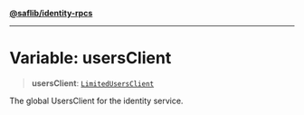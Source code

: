 [**@saflib/identity-rpcs**](../index.md)

***

# Variable: usersClient

> **usersClient**: [`LimitedUsersClient`](../type-aliases/LimitedUsersClient.md)

The global UsersClient for the identity service.
